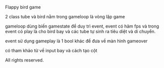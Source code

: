 Flappy bird game 

2 class tube và bird nằm trong gameloop là vòng lặp game

gameloop dùng biến gamestate để duy trì event, event có hãm fps và trong event có play là cho bird bay và các tube tự sinh ra tiêu diệt và di chuyển.

event sử dụng gameplay là 1 bool khác để đưa về màn hình gameover

có tham khảo từ về input bay và cách tạo cột

All rights reserved.


